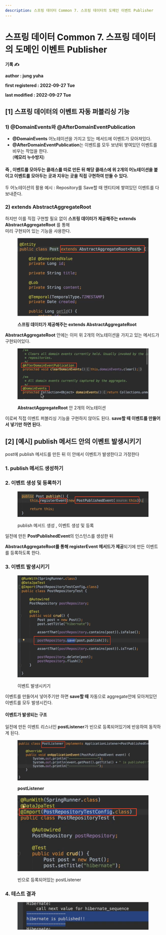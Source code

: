 ```yaml
---
description: 스프링 데이터 Common 7. 스프링 데이터의 도메인 이벤트 Publisher
---
```


# 스프링 데이터 Common 7. 스프링 데이터의 도메인 이벤트 Publisher

**기록 ✍️**

**author : jung yuha**

**first registered : 2022-09-27 Tue**

**last modified : 2022-09-27 Tue**

## \[1] 스프링 데이터의 이벤트 자동 퍼블리싱 기능

### 1) @DomainEvents와 @AfterDomainEventPublication

* **@DomainEvents** 어노테이션을 가지고 있는 메서드에 이벤트가 모아져있다.
* **@AfterDomainEventPublication**는 이벤트를 모두 보낸뒤 쌓여있던 이벤트를 비우는 작업을 한다.\
  (**메모리 누수방지**)

#### 즉 , 이벤트를 모아두는 클래스를 따로 만든 뒤 해당 클래스에 위 2개의 어노테이션을 붙이고 이벤트를 모아두는 곳과 지우는 곳을 직접 구현하여 만들 수 있다.

두 어노테이션의 활용 예시  : Repository를 Save할 때 엔티티에 쌓여있던 이벤트를 다 보내준다.

### &#x20;2) extends AbstractAggregateRoot

하지만 이를 직접 구현할 필요 없이 **스프링 데이터가 제공해주는 extends AbstractAggregateRoot** 를 통해 \
미리 구현되어 있는 기능을 사용한다.&#x20;

<figure><img src="../../.gitbook/assets/image (14).png" alt=""><figcaption><p> <strong>스프링 데이터가 제공해주는 extends AbstractAggregateRoot</strong></p></figcaption></figure>

**AbstractAggregateRoot** 안에는 이미 위 2개의 어노테이션을 가지고 있는 메서드가 구현되어있다.

<figure><img src="../../.gitbook/assets/image (26).png" alt=""><figcaption><p><strong>AbstractAggregateRoot</strong> 안  2개의 어노테이션</p></figcaption></figure>

이로써 직접 이벤트 퍼블리싱 기능을 구현하지 않아도 된다. **save할 때 이벤트를 만들어서 넣기만 하면 된다.**

## **\[2]** \[예시] publish 메서드 안의 이벤트 발생시키기

post에 publish 메서드를 만든 뒤 이 안에서 이벤트가 발생한다고 가정한다

### 1. publish 메서드 생성하기

### 2. 이벤트 생성 및 등록하기

<figure><img src="../../.gitbook/assets/image (22).png" alt=""><figcaption><p> publish 메서드 생성 , 이벤트 생성 및 등록 </p></figcaption></figure>

일전에 만든 **PostPublishedEvent**의 인스턴스를 생성한 뒤

**AbstractAggregateRoot를 통해 registerEvent 메서드가 제공**되기에 만든 이벤트를 등록하도록 한다.

### 3. 이벤트 발생시키기

<figure><img src="../../.gitbook/assets/image (2).png" alt=""><figcaption><p> 이벤트 발생시키기</p></figcaption></figure>

이벤트를 만들어서 넣어주기만 하면 **save할 때** 자동으로 aggregate안에 모아져있던 이벤트를 모두 발생시킨다.&#x20;

#### 이벤트가 발생되는 구조&#x20;

일전에 만든 이벤트 리스너인 **postListener**가 빈으로 등록되어있기에 반응하여 동작하게 된다.

<figure><img src="../../.gitbook/assets/image (3) (3).png" alt=""><figcaption><p> <strong>postListener</strong></p></figcaption></figure>

<figure><img src="../../.gitbook/assets/image (25) (1).png" alt=""><figcaption><p> 빈으로 등록되어있는 postListener</p></figcaption></figure>

### 4. 테스트 결과

<figure><img src="../../.gitbook/assets/image (7).png" alt=""><figcaption></figcaption></figure>





